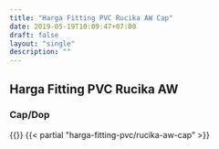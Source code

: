 ```yaml
---
title: "Harga Fitting PVC Rucika AW Cap"
date: 2019-05-19T10:09:47+07:00
draft: false
layout: "single"
description: ""
---
```


## Harga Fitting PVC Rucika AW 
### Cap/Dop
{{<kontak-button>}}
{{< partial "harga-fitting-pvc/rucika-aw-cap" >}}